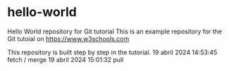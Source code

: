 # hello-world
Hello World repository for Git tutorial
This is an example repository for the Git tutoial on https://www.w3schools.com

This repository is built step by step in the tutorial.
19 abril 2024 14:53:45 fetch / merge
19 abril 2024 15:01:32 pull

